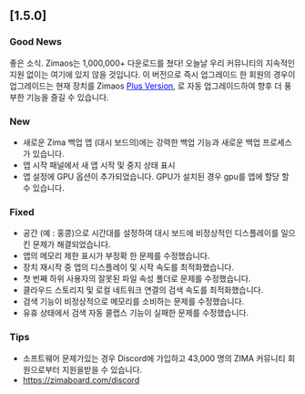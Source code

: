 ## [1.5.0]
### Good News
좋은 소식. Zimaos는 1,000,000+ 다운로드를 쳤다! 오늘날 우리 커뮤니티의 지속적인 지원 없이는 여기에 있지 않을 것입니다. 이 버전으로 즉시 업그레이드 한 회원의 경우이 업그레이드는 현재 장치를 Zimaos <a href="https://www.zimaspace.com/zimaos/pricing" target="_blank" style="color:blue">Plus Version</a>, 로 자동 업그레이드하여 향후 더 풍부한 기능을 즐길 수 있습니다.
### New
- 새로운 Zima 백업 앱 (대시 보드의)에는 강력한 백업 기능과 새로운 백업 프로세스가 있습니다.
- 앱 시작 패널에서 새 앱 시작 및 중지 상태 표시
- 앱 설정에 GPU 옵션이 추가되었습니다. GPU가 설치된 경우 gpu를 앱에 할당 할 수 있습니다.
### Fixed
- 공간 (예 : 홍콩)으로 시간대를 설정하여 대시 보드에 비정상적인 디스플레이를 일으킨 문제가 해결되었습니다.
- 앱의 메모리 제한 표시가 부정확 한 문제를 수정했습니다.
- 장치 재시작 중 앱의 디스플레이 및 시작 속도를 최적화했습니다.
- 첫 번째 하위 사용자의 잘못된 파일 속성 폴더로 문제를 수정했습니다.
- 클라우드 스토리지 및 로컬 네트워크 연결의 검색 속도를 최적화했습니다.
- 검색 기능이 비정상적으로 메모리를 소비하는 문제를 수정했습니다.
- 유휴 상태에서 검색 자동 콜랩스 기능이 실패한 문제를 수정했습니다.
### Tips
- 소프트웨어 문제가있는 경우 Discord에 가입하고 43,000 명의 ZIMA 커뮤니티 회원으로부터 지원을받을 수 있습니다.
- <a href = "https://zimaboard.com/discord" target = "_ blank" style = "color: blue"> https://zimaboard.com/discord </a>
